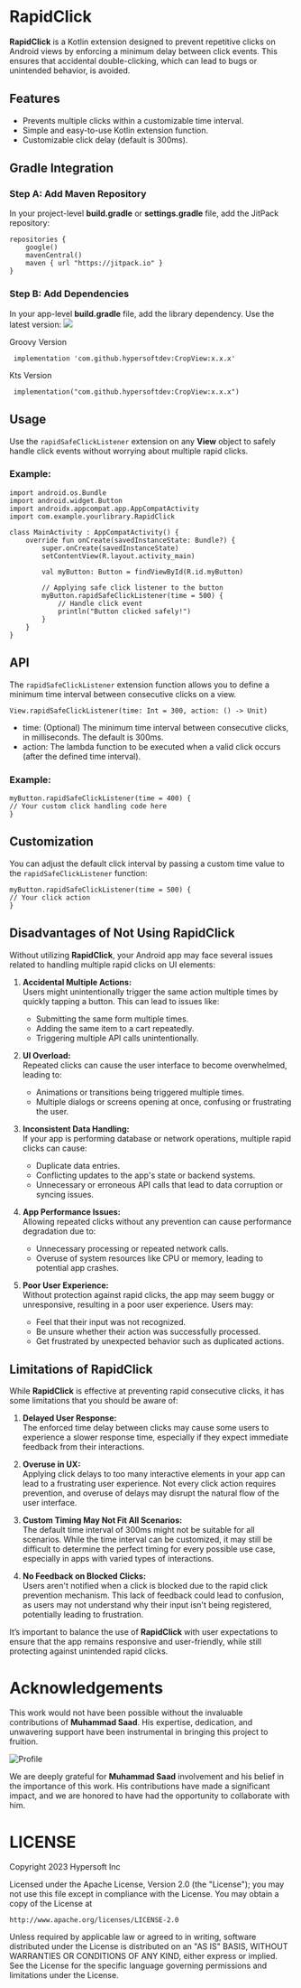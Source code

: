 # RapidClick

**RapidClick** is a Kotlin extension designed to prevent repetitive clicks on Android views by enforcing a minimum delay between click events. This ensures that accidental double-clicking, which can lead to bugs or unintended behavior, is avoided.

## Features

- Prevents multiple clicks within a customizable time interval.
- Simple and easy-to-use Kotlin extension function.
- Customizable click delay (default is 300ms).

## Gradle Integration

### Step A: Add Maven Repository

In your project-level **build.gradle** or **settings.gradle** file, add the JitPack repository:
```
repositories {
    google()
    mavenCentral()
    maven { url "https://jitpack.io" }
}
```  

### Step B: Add Dependencies

In your app-level **build.gradle** file, add the library dependency. Use the latest version: [![](https://jitpack.io/v/hypersoftdev/CropView.svg)](https://jitpack.io/#hypersoftdev/CropView)

Groovy Version
```
 implementation 'com.github.hypersoftdev:CropView:x.x.x'
```
Kts Version
```
 implementation("com.github.hypersoftdev:CropView:x.x.x")
```

## Usage

Use the `rapidSafeClickListener` extension on any **View** object to safely handle click events without worrying about multiple rapid clicks.

### Example:

```
import android.os.Bundle
import android.widget.Button
import androidx.appcompat.app.AppCompatActivity
import com.example.yourlibrary.RapidClick

class MainActivity : AppCompatActivity() {
    override fun onCreate(savedInstanceState: Bundle?) {
        super.onCreate(savedInstanceState)
        setContentView(R.layout.activity_main)

        val myButton: Button = findViewById(R.id.myButton)

        // Applying safe click listener to the button
        myButton.rapidSafeClickListener(time = 500) {
            // Handle click event
            println("Button clicked safely!")
        }
    }
}
```

## API

The `rapidSafeClickListener` extension function allows you to define a minimum time interval between consecutive clicks on a view.

```
View.rapidSafeClickListener(time: Int = 300, action: () -> Unit)
```

- time: (Optional) The minimum time interval between consecutive clicks, in milliseconds. The default is 300ms.
- action: The lambda function to be executed when a valid click occurs (after the defined time interval).

### Example:

```
myButton.rapidSafeClickListener(time = 400) {
// Your custom click handling code here
}
```

## Customization
You can adjust the default click interval by passing a custom time value to the `rapidSafeClickListener` function:
```
myButton.rapidSafeClickListener(time = 500) {
// Your click action
}
```

## Disadvantages of Not Using RapidClick

Without utilizing **RapidClick**, your Android app may face several issues related to handling multiple rapid clicks on UI elements:

1. **Accidental Multiple Actions:**  
   Users might unintentionally trigger the same action multiple times by quickly tapping a button. This can lead to issues like:
   - Submitting the same form multiple times.
   - Adding the same item to a cart repeatedly.
   - Triggering multiple API calls unintentionally.

2. **UI Overload:**  
   Repeated clicks can cause the user interface to become overwhelmed, leading to:
   - Animations or transitions being triggered multiple times.
   - Multiple dialogs or screens opening at once, confusing or frustrating the user.

3. **Inconsistent Data Handling:**  
   If your app is performing database or network operations, multiple rapid clicks can cause:
   - Duplicate data entries.
   - Conflicting updates to the app's state or backend systems.
   - Unnecessary or erroneous API calls that lead to data corruption or syncing issues.

4. **App Performance Issues:**  
   Allowing repeated clicks without any prevention can cause performance degradation due to:
   - Unnecessary processing or repeated network calls.
   - Overuse of system resources like CPU or memory, leading to potential app crashes.

5. **Poor User Experience:**  
   Without protection against rapid clicks, the app may seem buggy or unresponsive, resulting in a poor user experience. Users may:
   - Feel that their input was not recognized.
   - Be unsure whether their action was successfully processed.
   - Get frustrated by unexpected behavior such as duplicated actions.

## Limitations of RapidClick

While **RapidClick** is effective at preventing rapid consecutive clicks, it has some limitations that you should be aware of:

1. **Delayed User Response:**  
   The enforced time delay between clicks may cause some users to experience a slower response time, especially if they expect immediate feedback from their interactions.

2. **Overuse in UX:**  
   Applying click delays to too many interactive elements in your app can lead to a frustrating user experience. Not every click action requires prevention, and overuse of delays may disrupt the natural flow of the user interface.

3. **Custom Timing May Not Fit All Scenarios:**  
   The default time interval of 300ms might not be suitable for all scenarios. While the time interval can be customized, it may still be difficult to determine the perfect timing for every possible use case, especially in apps with varied types of interactions.

4. **No Feedback on Blocked Clicks:**  
   Users aren't notified when a click is blocked due to the rapid click prevention mechanism. This lack of feedback could lead to confusion, as users may not understand why their input isn't being registered, potentially leading to frustration.

It’s important to balance the use of **RapidClick** with user expectations to ensure that the app remains responsive and user-friendly, while still protecting against unintended rapid clicks.


# Acknowledgements

This work would not have been possible without the invaluable contributions of **Muhammad Saad**. His expertise, dedication, and unwavering support have been instrumental in bringing this project to fruition.

![Profile](https://github.com/hypersoftdev/CropView/blob/master/screenshot/profile_image.jpg?raw=true)

We are deeply grateful for **Muhammad Saad** involvement and his belief in the importance of this work. His contributions have made a significant impact, and we are honored to have had the opportunity to collaborate with him.

# LICENSE

Copyright 2023 Hypersoft Inc

Licensed under the Apache License, Version 2.0 (the "License");
you may not use this file except in compliance with the License.
You may obtain a copy of the License at

    http://www.apache.org/licenses/LICENSE-2.0

Unless required by applicable law or agreed to in writing, software
distributed under the License is distributed on an "AS IS" BASIS,
WITHOUT WARRANTIES OR CONDITIONS OF ANY KIND, either express or implied.
See the License for the specific language governing permissions and
limitations under the License.


